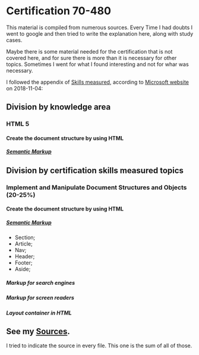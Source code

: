 # Certification 70-480

This material is compiled from numerous sources. Every Time I had doubts I went to google and then tried to write the explanation here, along with study cases.

Maybe there is some material needed for the certification that is not covered here, and for sure there is more than it is necessary for other topics. Sometimes I went for what I found interesting and not for whar was necessary.

I followed the appendix of [Skills measured](support-material/skills-measured.md), according to [Microsoft website](https://www.microsoft.com/en-us/learning/exam-70-480.aspx) on 2018-11-04:

## Division by knowledge area

### HTML 5

#### Create the document structure by using HTML

##### [Semantic Markup](html5/semantic-markup.md)




## Division by certification skills measured topics

### Implement and Manipulate Document Structures and Objects **(20-25%)**

#### Create the document structure by using HTML

##### [Semantic Markup](html5/semantic-markup.md)

  * Section;
  * Article;
  * Nav;
  * Header;
  * Footer;
  * Aside;

##### Markup for search engines

##### Markup for screen readers

##### Layout container in HTML

## See my [Sources](sources.md).
I tried to indicate the source in every file. This one is the sum of all of those.